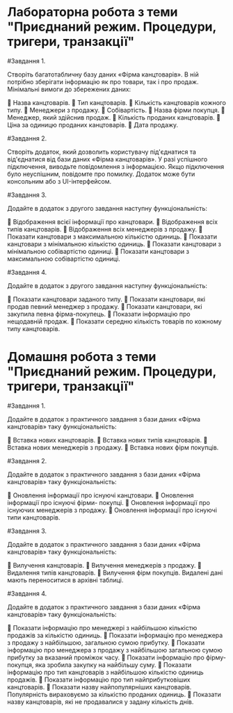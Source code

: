 # Лабораторна робота з теми "Приєднаний режим. Процедури, тригери, транзакції"

#Завдання 1.

Створіть багатотабличну базу даних «Фірма канцтоварів». В ній 
потрібно зберігати інформацію як про товари, так і про продаж. 
Мінімальні вимоги до збережених даних:

 Назва канцтоварів.
 Тип канцтоварів.
 Кількість канцтоварів кожного типу.
 Менеджери з продажу.
 Собівартість.
 Назва фірми покупця.
 Менеджер, який здійснив продаж.
 Кількість проданих канцтоварів.
 Ціна за одиницю проданих канцтоварів.
 Дата продажу.

#Завдання 2.

Створіть додаток, який дозволить користувачу під'єднатися та 
від'єднатися від бази даних «Фірма канцтоварів». У разі 
успішного підключення, виводьте повідомлення з інформацією. 
Якщо підключення було неуспішним, повідомте про помилку. 
Додаток може бути консольним або з UI-інтерфейсом.

#Завдання 3.

Додайте в додаток з другого завдання наступну 
функціональність:

 Відображення всієї інформації про канцтовари.
 Відображення всіх типів канцтоварів.
 Відображення всіх менеджерів з продажу.
 Показати канцтовари з максимальною кількістю одиниць.
 Показати канцтовари з мінімальною кількістю одиниць.
 Показати канцтовари з мінімальною собівартістю одиниці.
 Показати канцтовари з максимальною собівартістю
одиниці.

#Завдання 4.

Додайте в додаток з другого завдання наступну 
функціональність:

 Показати канцтовари заданого типу.
 Показати канцтовари, які продав певний менеджер з 
продажу.
 Показати канцтовари, які закупила певна фірма-покупець.
 Показати інформацію про нещодавній продаж.
 Показати середню кількість товарів по кожному типу 
канцтоварів.


# Домашня робота з теми "Приєднаний режим. Процедури, тригери, транзакції"

#Завдання 1.

Додайте в додаток з практичного завдання з бази даних «Фірма 
канцтоварів» таку функціональність:

 Вставка нових канцтоварів.
 Вставка нових типів канцтоварів.
 Вставка нових менеджерів з продажу.
 Вставка нових фірм покупців.

#Завдання 2.

Додайте в додаток з практичного завдання з бази даних «Фірма 
канцтоварів» таку функціональність:

 Оновлення інформації про існуючі канцтовари.
 Оновлення інформації про існуючі фірми- покупці.
 Оновлення інформації про існуючих менеджерів з продажу.
 Оновлення інформації про існуючі типи канцтоварів.

#Завдання 3.

Додайте в додаток з практичного завдання з бази даних «Фірма 
канцтоварів» таку функціональність:

 Вилучення канцтоварів.
 Вилучення менеджерів з продажу.
 Видалення типів канцтоварів.
 Вилучення фірм покупців.
Видалені дані мають переноситися в архівні таблиці.

#Завдання 4.

Додайте в додаток з практичного завдання з бази даних «Фірма 
канцтоварів» таку функціональність:

 Показати інформацію про менеджері з найбільшою 
кількістю продажів за кількістю одиниць.
 Показати інформацію про менеджера з продажу з 
найбільшою, загальною сумою прибутку.
 Показати інформацію про менеджера з продажу з 
найбільшою загальною сумою прибутку за вказаний 
проміжок часу.
 Показати інформацію про фірму-покупця, яка зробила 
закупку на найбільшу суму.
 Показати інформацію про тип канцтоварів з найбільшою 
кількістю одиниць продажів.
 Показати інформацію про тип найприбутковіших 
канцтоварів.
 Показати назву найпопулярніших канцтоварів. 
Популярність вираховуємо за кількістю проданих одиниць.
 Показати назву канцтоварів, які не продавалися у задану 
кількість днів.
